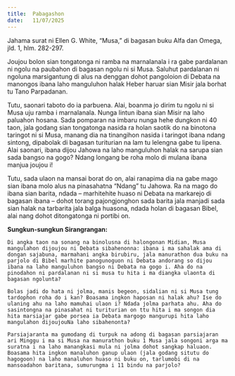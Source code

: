 ```yaml
---
title:  Pabagashon
date:   11/07/2025
---
```


Jahama surat ni Ellen G. White, “Musa,” di bagasan buku Alfa dan Omega, jld. 1, hlm. 282-297.

Joujou bolon sian tongatonga ni ramba na marnalanala i ra gabe pardalanan ni ngolu na paubahon di bagasan ngolu ni si Musa. Saluhut pardalanan ni ngoluna marsigantung di alus na denggan dohot pangoloion di Debata na manongos ibana laho manguluhon halak Heber haruar sian Misir jala borhat tu Tano Parpadanan.

Tutu, saonari taboto do ia parbuena. Alai, boanma jo dirim tu ngolu ni si Musa uju ramba i marnalanala. Nunga lintun ibana sian Misir na laho paluahon hosana. Sada pomparan na imbaru nunga hehe dungkon ni 40 taon, jala godang sian tongatonga nasida ra holan saotik do na binotona taringot ni si Musa, manang dia na tinangihon nasida i taringot ibana ndang sintong, dipabolak di bagasan turiturian na lam tu lelengna gabe tu lipena. Alai saonari, ibana dijou Jahowa na laho manguluhon halak na sarupa sian sada bangso na gogo? Ndang longang be roha molo di mulana ibana manjua joujou i!

Tutu, sada ulaon na mansai borat do on, alai ranapima dia na gabe mago sian ibana molo alus na pinasahatna “Ndang” tu Jahowa. Ra na mago do ibana sian barita, ndada – marhitehite huaso ni Debata na markarejo di bagasan ibana – dohot torang pajongjonghon sada barita jala manjadi sada sian halak na tarbarita jala balga huasona, ndada holan di bagasan Bibel, alai nang dohot ditongatonga ni portibi on.

**Sungkun-sungkun Sirangrangan:**

`Di angka taon na sonang na binolusna di halongonan Midian, Musa mangulahon dijoujou ni Debata sibahenonna: ibana i ma sahalak ama di dongan sajabuna, marmahani angka birubiru, jala manurathon dua buku na parjolo di Bibel marhite panogunoguon ni Debata andorang so dijou ibana na laho manguluhon bangso ni Debata na gogo i. Aha do na pinodahon ni pardalanan ni si musa tu hita i ma diangka ulaonta di bagasan ngolunta?`

`Bolas jadi do hata ni jolma, manis begeon, sidalian ni si Musa tung tardophon roha do i kan? Boasama ingkon haposan ni halak ahu? Ise do ulaning ahu na laho mamuhai ulaon i? Ndada jolma parhata ahu. Aha do sasintongna na pinasahat ni turiturian on ttu hita i ma songon dia hita marsiajar gabe porsea ia Debata margogo mangurupi hita laho mangulahon dijoujouNa laho sibahenonta?`

`Parsiajaranta ma gumodang di turpuk na adong di bagasan parsiajaran ari Minggu i ma si Musa na manurathon buku 1 Musa jala songoni arga ma suratna i na laho manangkasi mula ni jolma dohot sangkap haluaon. Boasama hita ingkon manaluhon ganup ulaon (jala godang situtu do hagogoon) na laho manaluhon huaso ni buku on, tarlumobi di na mansoadahon baritana, sumurungma i 11 bindu na parjolo?`